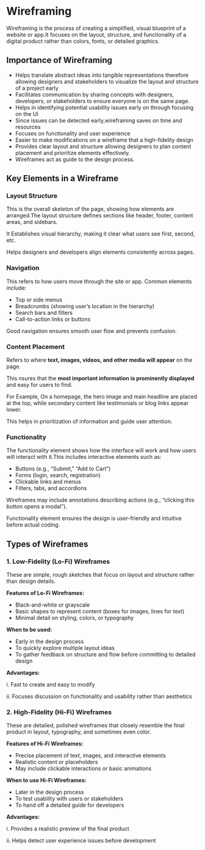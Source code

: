 # Wireframing

Wireframing is the process of creating a simplified, visual blueprint of a website or app.It focuses on the layout, structure, and functionality of a digital product rather than colors, fonts, or detailed graphics.

## Importance of Wireframing

- Helps translate abstract ideas into tangible representations therefore allowing designers and stakeholders to visualize the layout and structure of a project early
- Facilitates communication by sharing concepts with designers, developers, or stakeholders to ensure everyone is on the same page.
- Helps in identifying potential usability issues early on through focusing on the UI
- Since issues can be detected early,wireframing saves on time and resources
- Focuses on functionality and user experience
- Easier to make modifications on a wireframe that a high-fidelity design
- Provides clear layout and structure allowing designers to plan content placement and prioritize elements effectively.
- Wireframes act as guide to the design process.

## Key Elements in a Wireframe

### Layout Structure
This is the overall skeleton of the page, showing how elements are arranged.The layout structure defines sections like header, footer, content areas, and sidebars.

It Establishes visual hierarchy, making it clear what users see first, second, etc.

Helps designers and developers align elements consistently across pages.

### Navigation

This refers to how users move through the site or app.
Common elements include:
- Top or side menus
- Breadcrumbs (showing user’s location in the hierarchy)
- Search bars and filters
- Call-to-action links or buttons

Good navigation ensures smooth user flow and prevents confusion.

### Content Placement

Refers to where **text, images, videos, and other media will appear** on the page.

This nsures that the **most important information is prominently displayed** and easy for users to find.

For Example, On a homepage, the hero image and main headline are placed at the top, while secondary content like testimonials or blog links appear lower.

This helps in prioritization of information and guide user attention.

### Functionality

The functionality element shows how the interface will work and how users will interact with it.This includes interactive elements such as:

- Buttons (e.g., “Submit,” “Add to Cart”)
- Forms (login, search, registration)
- Clickable links and menus
- Filters, tabs, and accordions

Wireframes may include annotations describing actions (e.g., “clicking this button opens a modal”).

Functionality element ensures the design is user-friendly and intuitive before actual coding.

## Types of Wireframes

### 1. Low-Fidelity (Lo-Fi) Wireframes

These are simple, rough sketches that focus on layout and structure rather than design details.

**Features of Lo-Fi Wireframes:**

- Black-and-white or grayscale
- Basic shapes to represent content (boxes for images, lines for text)
- Minimal detail on styling, colors, or typography

**When to be used:**

- Early in the design process
- To quickly explore multiple layout ideas
- To gather feedback on structure and flow before committing to detailed design

**Advantages:**

i. Fast to create and easy to modify

ii. Focuses discussion on functionality and usability rather than aesthetics

### 2. High-Fidelity (Hi-Fi) Wireframes

These are detailed, polished wireframes that closely resemble the final product in layout, typography, and sometimes even color.

**Features of Hi-Fi Wireframes:**

- Precise placement of text, images, and interactive elements
- Realistic content or placeholders
- May include clickable interactions or basic animations

**When to use Hi-Fi Wireframes:**

- Later in the design process
- To test usability with users or stakeholders
- To hand off a detailed guide for developers

**Advantages:**

i. Provides a realistic preview of the final product

ii. Helps detect user experience issues before development